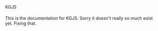 KGJS
####

This is the documentation for KGJS. Sorry it doesn't really so much exist yet. Fixing that.
